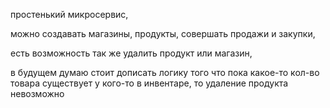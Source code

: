 простенький микросервис,

можно создавать магазины, продукты, совершать продажи и закупки,

есть возможность так же удалить продукт или магазин,

в будущем думаю стоит дописать логику того что пока какое-то кол-во товара существует у кого-то в инвентаре, то удаление продукта невозможно